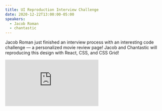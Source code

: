 ```yaml
---
title: UI Reproduction Interview Challenge
date: 2020-12-22T13:00:00-05:00
speakers:
  - Jacob Roman
  - chantastic
---
```


Jacob Roman just finished an interview process with an interesting code challenge — a personalized movie review page! Jacob and Chantastic will reproducing this design with React, CSS, and CSS Grid!

<div data-responsive-youtube--container>
<iframe src="https://www.youtube.com/embed/WP9aTzG8EoA" frameborder="0" allow="accelerometer; autoplay; clipboard-write; encrypted-media; gyroscope; picture-in-picture" allowfullscreen></iframe>
</div>
